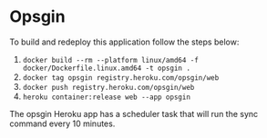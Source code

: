 # Opsgin
To build and redeploy this application follow the steps below:
1. `docker build --rm --platform linux/amd64 -f docker/Dockerfile.linux.amd64 -t opsgin .`
2. `docker tag opsgin registry.heroku.com/opsgin/web`
3. `docker push registry.heroku.com/opsgin/web`
4. `heroku container:release web --app opsgin`

The opsgin Heroku app has a scheduler task that will run the sync command every 10 minutes.